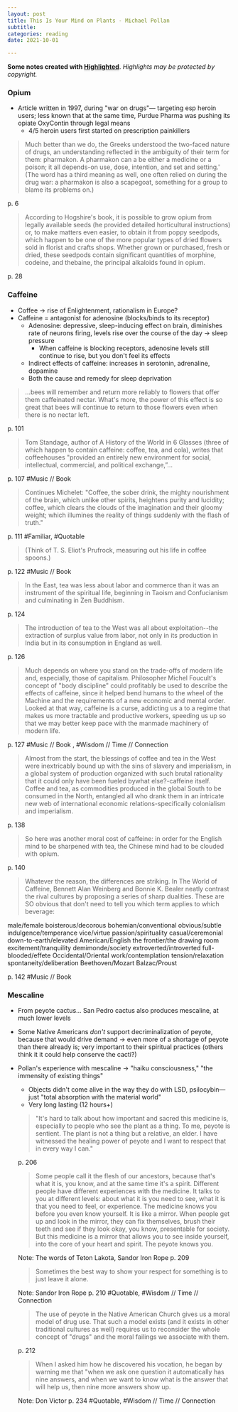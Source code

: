 ```yaml
---
layout: post
title: This Is Your Mind on Plants - Michael Pollan
subtitle: 
categories: reading
date: 2021-10-01

---
```


**Some notes created with [Highlighted](https://highlighted.app/)**.
*Highlights may be protected by copyright.*

### Opium

- Article written in 1997, during "war on drugs"— targeting esp heroin users; less known that at the same time, Purdue Pharma was pushing its opiate OxyContin through legal means
    - 4/5 heroin users first started on prescription painkillers

> Much better than we do, the Greeks understood the two-faced nature of drugs, an understanding reflected in the ambiguity of their term for them: pharmakon. A pharmakon can a be either a medicine or a poison; it all depends-on use, dose, intention, and set and setting.' (The word has a third meaning as well, one often relied on during the drug war: a pharmakon is also a scapegoat, something for a group to blame its problems on.)
> 

p. 6

> According to Hogshire's book, it is possible to grow opium from legally available seeds (he provided detailed horticultural instructions) or, to make matters even easier, to obtain it from poppy seedpods, which happen to be one of the more popular types of dried flowers sold in florist and crafts shops. Whether grown or purchased, fresh or dried, these seedpods contain significant quantities of morphine, codeine, and thebaine, the principal alkaloids found in opium.
> 

p. 28

### Caffeine

- Coffee → rise of Enlightenment, rationalism in Europe?
- Caffeine = antagonist for adenosine (blocks/binds to its receptor)
    - Adenosine: depressive, sleep-inducing effect on brain, diminishes rate of neurons firing, levels rise over the course of the day → sleep pressure
        - When caffeine is blocking receptors, adenosine levels still continue to rise, but you don't feel its effects
    - Indirect effects of caffeine: increases in serotonin, adrenaline, dopamine
    - Both the cause and remedy for sleep deprivation

> …bees will remember and return more reliably to flowers that offer them caffeinated nectar. What's more, the power of this effect is so great that bees will continue to return to those flowers even when there is no nectar left.
> 

p. 101

> Tom Standage, author of A History of the World in 6 Glasses (three of which happen to contain caffeine: coffee, tea, and cola), writes that coffeehouses "provided an entirely new environment for social, intellectual, commercial, and political exchange,”…
> 

p. 107
#Music // Book

> Continues Michelet: "Coffee, the sober drink, the mighty nourishment of the brain, which unlike other spirits, heightens purity and lucidity; coffee, which clears the clouds of the imagination and their gloomy weight; which illumines the reality of things suddenly with the flash of truth."
> 

p. 111
#Familiar, #Quotable

> (Think of T. S. Eliot's Prufrock, measuring out his life in coffee spoons.)
> 

p. 122
#Music // Book

> In the East, tea was less about labor and commerce than it was an instrument of the spiritual life, beginning in Taoism and Confucianism and culminating in Zen Buddhism.
> 

p. 124

> The introduction of tea to the West was all about exploitation--the extraction of surplus value from labor, not only in its production in India but in its consumption in England as well.
> 

p. 126

> Much depends on where you stand on the trade-offs of modern life and, especially, those of capitalism. Philosopher Michel Foucult's concept of "body discipline" could profitably be used to describe the effects of caffeine, since it helped bend humans to the wheel of the Machine and the requirements of a new economic and mental order. Looked at that way, caffeine is a curse, addicting us a to a regime that makes us more tractable and productive workers, speeding us up so that we may better keep pace with the manmade machinery of modern life.
> 

p. 127
#Music // Book , #Wisdom // Time // Connection

> Almost from the start, the blessings of coffee and tea in the West were inextricably bound up with the sins of slavery and imperialism, in a global system of production organized with such brutal rationality that it could only have been fueled bywhat else?-caffeine itself.
Coffee and tea, as commodities produced in the global South to be consumed in the North, entangled all who drank them in an intricate new web of international economic relations-specifically colonialism and imperialism.
> 

p. 138

> So here was another moral cost of caffeine: in order for the English mind to be sharpened with tea, the Chinese mind had to be clouded with opium.
> 

p. 140

> Whatever the reason, the differences are striking. In The World of Caffeine, Bennett Alan Weinberg and Bonnie K. Bealer neatly contrast the rival cultures by proposing a series of sharp dualities. These are SO obvious that don't need to tell you which term applies to which beverage:
> 

male/female
boisterous/decorous
bohemian/conventional
obvious/subtle
indulgence/temperance
vice/virtue
passion/spirituality
casual/ceremonial
down-to-earth/elevated
American/English
the frontier/the drawing room
excitement/tranquility
demimonde/society
extroverted/introverted
full-blooded/effete
Occidental/Oriental
work/contemplation
tension/relaxation
spontaneity/deliberation
Beethoven/Mozart
Balzac/Proust

p. 142
#Music // Book

### Mescaline

- From peyote cactus... San Pedro cactus also produces mescaline, at much lower levels
- Some Native Americans *don't* support decriminalization of peyote, because that would drive demand → even more of a shortage of peyote than there already is; very important to their spiritual practices (others think it it could help conserve the cacti?)
- Pollan's experience with mescaline → "haiku consciousness," "the immensity of existing things"
    - Objects didn't come alive in the way they do with LSD, psilocybin— just "total absorption with the material world"
    - Very long lasting (12 hours+)
    
    > "It's hard to talk about how important and sacred this medicine is, especially to people who see the plant as a thing. To me, peyote is sentient. The plant is not a thing but a relative, an elder. I have witnessed the healing power of peyote and I want to respect that in every way I can."
    > 
    
    p. 206
    
    > Some people call it the flesh of our ancestors, because that's what it is, you know, and at the same time it's a spirit. Different people have different experiences with the medicine. It talks to you at different levels: about what it is you need to see, what it is that you need to feel, or experience. The medicine knows you before you even know yourself. It is like a mirror. When people get up and look in the mirror, they can fix themselves, brush their teeth and see if they look okay, you know, presentable for society. But this medicine is a mirror that allows you to see inside yourself, into the core of your heart and spirit. The peyote knows you.
    > 
    
    Note: The words of Teton Lakota, Sandor Iron Rope
    p. 209
    
    > Sometimes the best way to show your respect for something is to just leave it alone.
    > 
    
    Note: Sandor Iron Rope
    p. 210
    #Quotable, #Wisdom // Time // Connection
    
    > The use of peyote in the Native American Church gives us a moral model of drug use.
    That such a model exists (and it exists in other traditional cultures as well) requires us to reconsider the whole concept of "drugs" and the moral failings we associate with them.
    > 
    
    p. 212
    
    > When I asked him how he discovered his vocation, he began by warning me that "when we ask one question it automatically has nine answers, and when we want to know what is the answer that will help us, then nine more answers show up.
    > 
    
    Note: Don Victor
    p. 234
    #Quotable, #Wisdom // Time // Connection
